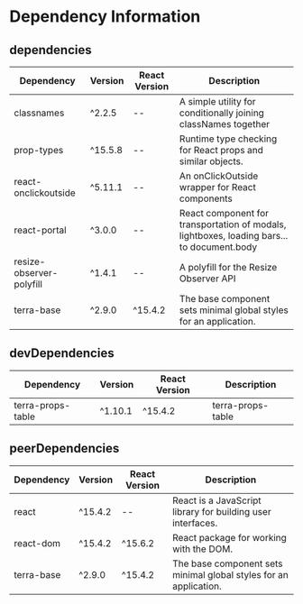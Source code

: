 # Dependency Information

## dependencies
| Dependency | Version | React Version | Description |
|-|-|-|-|
| classnames | ^2.2.5 | -- | A simple utility for conditionally joining classNames together |
| prop-types | ^15.5.8 | -- | Runtime type checking for React props and similar objects. |
| react-onclickoutside | ^5.11.1 | -- | An onClickOutside wrapper for React components |
| react-portal | ^3.0.0 | -- | React component for transportation of modals, lightboxes, loading bars... to document.body |
| resize-observer-polyfill | ^1.4.1 | -- | A polyfill for the Resize Observer API |
| terra-base | ^2.9.0 | ^15.4.2 | The base component sets minimal global styles for an application. |

## devDependencies
| Dependency | Version | React Version | Description |
|-|-|-|-|
| terra-props-table | ^1.10.1 | ^15.4.2 | terra-props-table |

## peerDependencies
| Dependency | Version | React Version | Description |
|-|-|-|-|
| react | ^15.4.2 | -- | React is a JavaScript library for building user interfaces. |
| react-dom | ^15.4.2 | ^15.6.2 | React package for working with the DOM. |
| terra-base | ^2.9.0 | ^15.4.2 | The base component sets minimal global styles for an application. |
